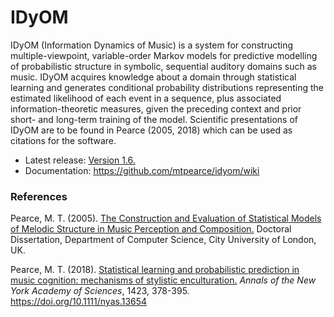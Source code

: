 # IDyOM

IDyOM (Information Dynamics of Music) is a system for constructing multiple-viewpoint, variable-order Markov models for predictive modelling of probabilistic structure in symbolic, sequential auditory domains such as music. IDyOM acquires knowledge about a domain through statistical learning and generates conditional probability distributions representing the estimated likelihood of each event in a sequence, plus associated information-theoretic measures, given the preceding context and prior short- and long-term training of the model. Scientific presentations of IDyOM are to be found in Pearce (2005, 2018) which can be used as citations for the software.

* Latest release: [Version 1.6.](https://github.com/mtpearce/idyom/archive/v1.6.zip) 
* Documentation: https://github.com/mtpearce/idyom/wiki

### References

Pearce, M. T. (2005). [The Construction and Evaluation of Statistical Models of Melodic Structure in Music Perception and Composition.](http://webprojects.eecs.qmul.ac.uk/marcusp/papers/Pearce2005.pdf) Doctoral Dissertation, Department of Computer Science, City University of London, UK.

Pearce, M. T. (2018). [Statistical learning and probabilistic prediction in music cognition: mechanisms of stylistic enculturation.](http://webprojects.eecs.qmul.ac.uk/marcusp/papers/Pearce2018.pdf) _Annals of the New York Academy of Sciences_, 1423, 378-395. https://doi.org/10.1111/nyas.13654

